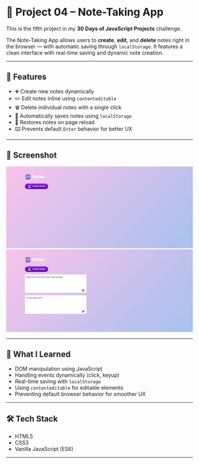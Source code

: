 # 📝 Project 04 – Note-Taking App

This is the fifth project in my **30 Days of JavaScript Projects** challenge.

The Note-Taking App allows users to **create**, **edit**, and **delete** notes right in the browser — with automatic saving through `localStorage`. It features a clean interface with real-time saving and dynamic note creation.

---

## 🚀 Features

- ➕ Create new notes dynamically
- ✏️ Edit notes inline using `contenteditable`
- 🗑️ Delete individual notes with a single click
- 💾 Automatically saves notes using `localStorage`
- 🔄 Restores notes on page reload
- ⌨️ Prevents default `Enter` behavior for better UX

---

## 📸 Screenshot

![Note App Screenshot](./assets/ss1.jpg)
![Note App Screenshot](./assets/ss2.jpg)

---

## 🧠 What I Learned

- DOM manipulation using JavaScript
- Handling events dynamically (click, keyup)
- Real-time saving with `localStorage`
- Using `contenteditable` for editable elements
- Preventing default browser behavior for smoother UX

---

## 🛠️ Tech Stack

- HTML5
- CSS3
- Vanilla JavaScript (ES6)

---
